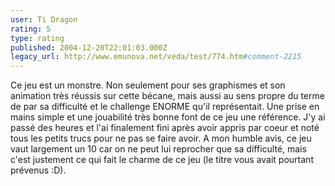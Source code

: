 ```yaml
---
user: Ti Dragon
rating: 5
type: rating
published: 2004-12-20T22:01:03.000Z
legacy_url: http://www.emunova.net/veda/test/774.htm#comment-2215
---
```

Ce jeu est un monstre. Non seulement pour ses graphismes et son animation très réussis sur cette bécane, mais aussi au sens propre du terme de par sa difficulté et le challenge ENORME qu'il représentait. Une prise en mains simple et une jouabilité très bonne font de ce jeu une référence. J'y ai passé des heures et l'ai finalement fini après avoir appris par coeur et noté tous les petits trucs pour ne pas se faire avoir. A mon humble avis, ce jeu vaut largement un 10 car on ne peut lui reprocher que sa difficulté, mais c'est justement ce qui fait le charme de ce jeu (le titre vous avait pourtant prévenus :D).